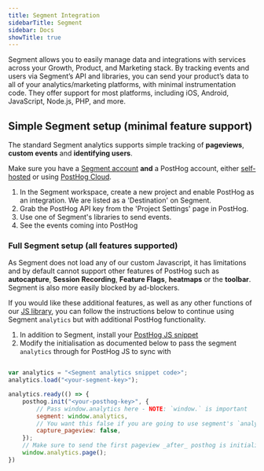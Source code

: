 ```yaml
---
title: Segment Integration
sidebarTitle: Segment
sidebar: Docs
showTitle: true
---
```


Segment allows you to easily manage data and integrations with services across your Growth, Product, and Marketing stack. By tracking events and users via Segment’s API and libraries, you can send your product’s data to all of your analytics/marketing platforms, with minimal instrumentation code. They offer support for most platforms, including iOS, Android, JavaScript, Node.js, PHP, and more.

## Simple Segment setup (minimal feature support)

The standard Segment analytics supports simple tracking of **pageviews**, **custom events** and **identifying users**.

Make sure you have a [Segment account](https://segment.com/docs/#getting-started) **and** a PostHog account, either [self-hosted](/docs/deployment) or using [PostHog Cloud](https://app.posthog.com/signup).

1. In the Segment workspace, create a new project and enable PostHog as an integration. We are listed as a 'Destination' on Segment.
2. Grab the PostHog API key from the 'Project Settings' page in PostHog.
3. Use one of Segment's libraries to send events.
4. See the events coming into PostHog


### Full Segment setup (all features supported)

As Segment does not load any of our custom Javascript, it has limitations and by default cannot support other features of PostHog such as **autocapture**, **Session Recording**, **Feature Flags**, **heatmaps** or the **toolbar**. Segment is also more easily blocked by ad-blockers.

If you would like these additional features, as well as any other functions of our [JS library](/docs/integrate/client/js), you can follow the instructions below to continue using Segment `analytics` but with additional PostHog functionality.

1. In addition to Segment, install your [PostHog JS snippet](/docs/integrate/client/js#installation)
2. Modify the initialisation as documented below to pass the segment `analytics` through for PostHog JS to sync with

```js

var analytics = "<Segment analytics snippet code>"; 
analytics.load("<your-segment-key>");

analytics.ready(() => {
    posthog.init("<your-posthog-key>", {
        // Pass window.analytics here - NOTE: `window.` is important
        segment: window.analytics,
        // You want this false if you are going to use segment's `analytics.page()` for pageviews
        capture_pageview: false, 
    });
    // Make sure to send the first pageview _after_ posthog is initialised to get all the correct properties linked
    window.analytics.page();
})
```


